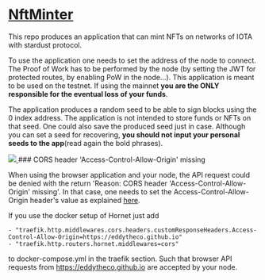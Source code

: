 # [NftMinter](https://eddytheco.github.io/NftMinter/index.html)


This repo produces an application that can mint NFTs on networks of IOTA with stardust protocol.

To use the application one needs to set the address of the node to connect.
The Proof of Work has to be performed by the node (by setting the JWT for protected routes, by enabling PoW in the node...).
This application is meant to be used on the testnet.
If using the mainnet **you are the ONLY responsible for the eventual loss of your funds**.


The application produces a random seed to be able to sign blocks using the 0 index address.
The application is not intended to store funds or NFTs on that seed.
One could also save the produced seed just in case. 
Although you can set a seed  for recovering, **you should not input your personal seeds to the app**(read again the bold phrases).

<a href="https://www.youtube.com/watch?v=UK_493BTI1M" id="embedvideo" data-id="UK_493BTI1M">
<img src="https://img.youtube.com/vi/UK_493BTI1M/0.jpg"></img>
</a>
### CORS header 'Access-Control-Allow-Origin' missing

When using the browser application and your node, the API request could be denied with the return 'Reason: CORS header 'Access-Control-Allow-Origin' missing'.
In that case, one needs to set the Access-Control-Allow-Origin header's value as explained [here](https://developer.mozilla.org/en-US/docs/Web/HTTP/CORS/Errors/CORSMissingAllowOrigin).

If you use the docker setup of Hornet just add 

```
- "traefik.http.middlewares.cors.headers.customResponseHeaders.Access-Control-Allow-Origin=https://eddytheco.github.io"
- "traefik.http.routers.hornet.middlewares=cors"
```
to docker-compose.yml in the traefik section. Such that browser API requests from https://eddytheco.github.io are accepted  by your node.
